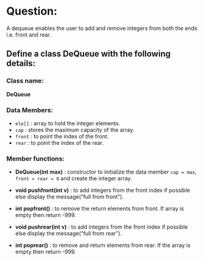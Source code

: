 # Question:

A dequeue enables the user to add and remove integers from both the ends i.e. front and rear.

## Define a class DeQueue with the following details:

### Class name:
**DeQueue**

### Data Members:

- `ele[]` : array to hold the integer elements.
- `cap` : stores the maximum capacity of the array.
- `front` : to point the index of the front.
- `rear` : to point the index of the rear.

### Member functions:

- **DeQueue(int max)** : constructor to initialize the data member `cap = max`, `front = rear = 0` and create the integer array.

- **void pushfront(int v)** : to add integers from the front index if possible else display the message(“full from front”).

- **int popfront()** : to remove the return elements from front. If array is empty then return -999.

- **void pushrear(int v)** : to add integers from the front index if possible else display the message(“full from rear”).

- **int poprear()** : to remove and return elements from rear. If the array is empty then return -999.

